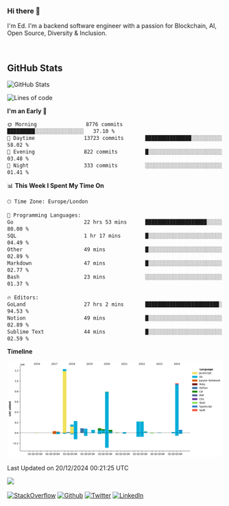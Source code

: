 ### Hi there 👋
 I'm Ed. I'm a backend software engineer with a passion for Blockchain, AI, Open Source, Diversity & Inclusion.

<br />

<h2>GitHub Stats</h2>
<p><img src="https://github-readme-stats.vercel.app/api?username=echarrod&amp;show_icons=true" alt="GitHub Stats"></p>

<!--START_SECTION:waka-->
![Lines of code](https://img.shields.io/badge/From%20Hello%20World%20I%27ve%20Written-4.4%20million%20lines%20of%20code-blue)

**I'm an Early 🐤** 

```text
🌞 Morning                8776 commits        █████████░░░░░░░░░░░░░░░░   37.10 % 
🌆 Daytime                13723 commits       ███████████████░░░░░░░░░░   58.02 % 
🌃 Evening                822 commits         █░░░░░░░░░░░░░░░░░░░░░░░░   03.48 % 
🌙 Night                  333 commits         ░░░░░░░░░░░░░░░░░░░░░░░░░   01.41 % 
```


📊 **This Week I Spent My Time On** 

```text
🕑︎ Time Zone: Europe/London

💬 Programming Languages: 
Go                       22 hrs 53 mins      ████████████████████░░░░░   80.00 % 
SQL                      1 hr 17 mins        █░░░░░░░░░░░░░░░░░░░░░░░░   04.49 % 
Other                    49 mins             █░░░░░░░░░░░░░░░░░░░░░░░░   02.89 % 
Markdown                 47 mins             █░░░░░░░░░░░░░░░░░░░░░░░░   02.77 % 
Bash                     23 mins             ░░░░░░░░░░░░░░░░░░░░░░░░░   01.37 % 

🔥 Editors: 
GoLand                   27 hrs 2 mins       ████████████████████████░   94.53 % 
Notion                   49 mins             █░░░░░░░░░░░░░░░░░░░░░░░░   02.89 % 
Sublime Text             44 mins             █░░░░░░░░░░░░░░░░░░░░░░░░   02.59 % 
```

**Timeline**

![Lines of Code chart](https://raw.githubusercontent.com/echarrod/echarrod/main/assets/bar_graph.png)


 Last Updated on 20/12/2024 00:21:25 UTC
<!--END_SECTION:waka-->

![](https://komarev.com/ghpvc/?username=echarrod)

<p>
<a href="https://stackoverflow.com/users/1014632/ech" target="_blank"><img alt="StackOverflow" src="https://img.shields.io/badge/-Stackoverflow-FE7A16?style=for-the-badge&logo=stack-overflow&logoColor=white" /></a> 
<a href="https://github.com/echarrod" target="_blank"><img alt="Github" src="https://img.shields.io/badge/GitHub-%2312100E.svg?&style=for-the-badge&logo=Github&logoColor=white" /></a> 
<a href="https://twitter.com/e_harrod" target="_blank"><img alt="Twitter" src="https://img.shields.io/badge/twitter-%231DA1F2.svg?&style=for-the-badge&logo=twitter&logoColor=white" /></a> 
<a href="https://www.linkedin.com/in/ed-harrod" target="_blank"><img alt="LinkedIn" src="https://img.shields.io/badge/linkedin-%230077B5.svg?&style=for-the-badge&logo=linkedin&logoColor=white" /></a>
